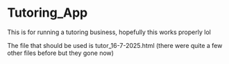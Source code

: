 # Tutoring_App
This is for running a tutoring business, hopefully this works properly lol

The file that should be used is tutor_16-7-2025.html (there were quite a few other files before but they gone now)
